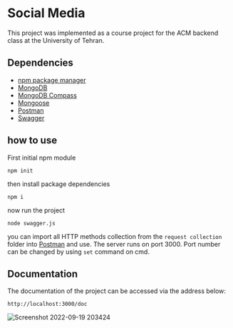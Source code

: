 ﻿# Social Media

This project was implemented as a course project for the ACM backend class at the University of Tehran.

## Dependencies
* [npm package manager](https://github.com/npm/cli)
* [MongoDB](https://www.mongodb.com/)
* [MongoDB Compass](https://github.com/mongodb-js/compass)
* [Mongoose](https://github.com/Automattic/mongoose)
* [Postman](https://www.postman.com/)
* [Swagger](https://github.com/swagger-api/swagger-ui)

## how to use
First initial npm module
```
npm init
```
then install package dependencies
```
npm i
```
now run the project
```
node swagger.js
```

you can import all HTTP methods collection from the `request collection` folder into [Postman](https://www.postman.com/) and use.
The server runs on port 3000. Port number can be changed by using `set` command on cmd.
## Documentation
The documentation of the project can be accessed via the address below:
```
http://localhost:3000/doc
```

![Screenshot 2022-09-19 203424](https://user-images.githubusercontent.com/88896798/191062261-a165ad4d-b885-473e-9ae2-8013d968d62f.png)



